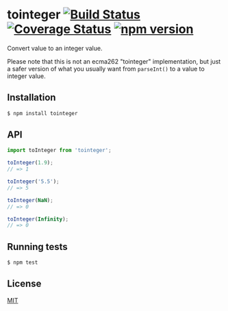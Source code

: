 # tointeger [![Build Status](https://travis-ci.org/yefremov/tointeger.svg?branch=master)](https://travis-ci.org/yefremov/tointeger) [![Coverage Status](https://coveralls.io/repos/github/yefremov/tointeger/badge.svg?branch=master)](https://coveralls.io/github/yefremov/tointeger?branch=master) [![npm version](https://badge.fury.io/js/tointeger.svg)](https://badge.fury.io/js/tointeger)

Convert value to an integer value.

Please note that this is not an ecma262 "tointeger" implementation,
but just a safer version of what you usually want from `parseInt()`
to a value to integer value.

## Installation

```bash
$ npm install tointeger
```

## API

```js
import toInteger from 'tointeger';

toInteger(1.9);
// => 1

toInteger('5.5');
// => 5

toInteger(NaN);
// => 0

toInteger(Infinity);
// => 0

```

## Running tests

```bash
$ npm test
```

## License

[MIT](LICENSE)
